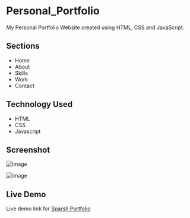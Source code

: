 # Personal_Portfolio
My Personal Portfolio Website created using HTML, CSS and JavaScript.

## Sections
- Home
- About
- Skills
- Work
- Contact

## Technology Used
- HTML
- CSS
- Javascript

## Screenshot
![image](https://user-images.githubusercontent.com/93812851/142587490-6049cee4-7bae-41c7-b040-dab0a69695e5.png)

![image](https://user-images.githubusercontent.com/93812851/142587723-2ac9b785-b886-4f0c-9024-9c587b91d9d0.png)



## Live Demo
Live demo link for [Sparsh Portfolio](https://sparsh7414.github.io/Personal_Portfolio/)
